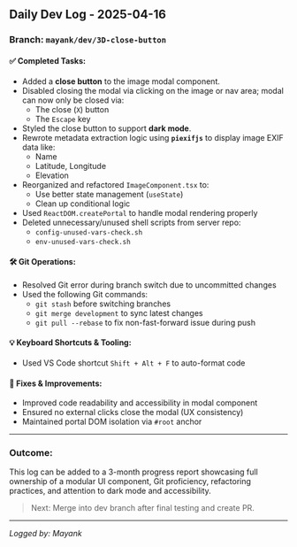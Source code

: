 ## Daily Dev Log - 2025-04-16

### Branch: `mayank/dev/3D-close-button`

#### ✅ Completed Tasks:

- Added a **close button** to the image modal component.
- Disabled closing the modal via clicking on the image or nav area; modal can now only be closed via:
  - The close (`X`) button
  - The `Escape` key
- Styled the close button to support **dark mode**.
- Rewrote metadata extraction logic using **`piexifjs`** to display image EXIF data like:
  - Name
  - Latitude, Longitude
  - Elevation
- Reorganized and refactored `ImageComponent.tsx` to:
  - Use better state management (`useState`)
  - Clean up conditional logic
- Used `ReactDOM.createPortal` to handle modal rendering properly
- Deleted unnecessary/unused shell scripts from server repo:
  - `config-unused-vars-check.sh`
  - `env-unused-vars-check.sh`

#### 🛠 Git Operations:

- Resolved Git error during branch switch due to uncommitted changes
- Used the following Git commands:
  - `git stash` before switching branches
  - `git merge development` to sync latest changes
  - `git pull --rebase` to fix non-fast-forward issue during push

#### 💡 Keyboard Shortcuts & Tooling:

- Used VS Code shortcut `Shift + Alt + F` to auto-format code

#### 🔧 Fixes & Improvements:

- Improved code readability and accessibility in modal component
- Ensured no external clicks close the modal (UX consistency)
- Maintained portal DOM isolation via `#root` anchor

---

### Outcome:
This log can be added to a 3-month progress report showcasing full ownership of a modular UI component, Git proficiency, refactoring practices, and attention to dark mode and accessibility.

> Next: Merge into dev branch after final testing and create PR.

---

*Logged by: Mayank*
